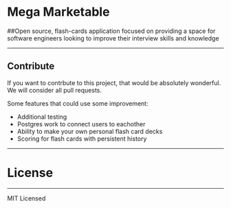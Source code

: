 # Mega Marketable

##Open source, flash-cards application focused on providing a space for software engineers looking to improve their interview skills and knowledge

---

## Contribute

If you want to contrbute to this project, that would be absolutely wonderful. We will consider all pull requests.

Some features that could use some improvement:

- Additional testing
- Postgres work to connect users to eachother
- Ability to make your own personal flash card decks
- Scoring for flash cards with persistent history

---

# License

---

MIT Licensed
